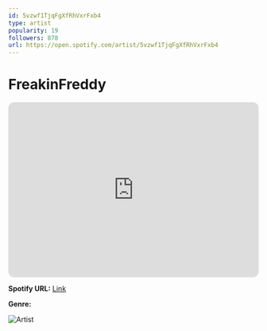 ```yaml
---
id: 5vzwf1TjqFgXfRhVxrFxb4
type: artist
popularity: 19
followers: 878
url: https://open.spotify.com/artist/5vzwf1TjqFgXfRhVxrFxb4
---
```

# FreakinFreddy

<iframe style="border-radius:12px" src="https://open.spotify.com/embed/artist/5vzwf1TjqFgXfRhVxrFxb4" width="100%" height="352" frameBorder="0" allowfullscreen="" allow="autoplay; clipboard-write; encrypted-media; fullscreen; picture-in-picture" loading="lazy"></iframe>

**Spotify URL:** [Link](https://open.spotify.com/artist/5vzwf1TjqFgXfRhVxrFxb4)

**Genre:** 

![Artist](https://i.scdn.co/image/ab6761610000e5eb52fc358dd1bcad1db8924944)
